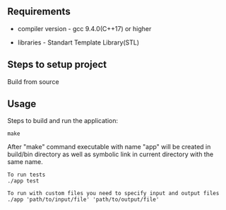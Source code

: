 Requirements
---
* compiler version -  gcc 9.4.0(C++17) or higher

* libraries - Standart Template Library(STL)

Steps to setup project
--------

Build from source

Usage
---
Steps to build and run the application:

    make

After "make" command executable with name "app" will be created in build/bin directory as well as symbolic link in
current directory with the same name.

    To run tests
    ./app test

    To run with custom files you need to specify input and output files
    ./app 'path/to/input/file' 'path/to/output/file'

